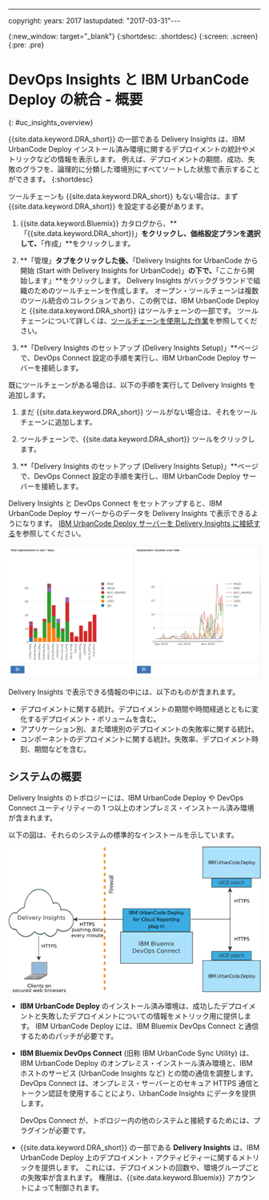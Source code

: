 ---

copyright:
  years: 2017
lastupdated: "2017-03-31"---

{:new_window: target="_blank"}
{:shortdesc: .shortdesc}
{:screen: .screen}
{:pre: .pre}

# DevOps Insights と IBM UrbanCode Deploy の統合 - 概要
{: #uc_insights_overview}

{{site.data.keyword.DRA_short}} の一部である Delivery Insights は、IBM UrbanCode Deploy インストール済み環境に関するデプロイメントの統計やメトリックなどの情報を表示します。
例えば、デプロイメントの期間、成功、失敗のグラフを、論理的に分類した環境別にすべてソートした状態で表示することができます。
{:shortdesc}

ツールチェーンも {{site.data.keyword.DRA_short}} もない場合は、まず {{site.data.keyword.DRA_short}} を設定する必要があります。

1. {{site.data.keyword.Bluemix}} カタログから、**「{{site.data.keyword.DRA_short}}」**をクリックし、価格設定プランを選択して、**「作成」**をクリックします。

1. **「管理」**タブをクリックした後、**「Delivery Insights for UrbanCode から開始 (Start with Delivery Insights for UrbanCode)」**の下で、**「ここから開始します」**をクリックします。
Delivery Insights がバックグラウンドで組織のためのツールチェーンを作成します。
オープン・ツールチェーンは複数のツール統合のコレクションであり、この例では、IBM UrbanCode Deploy と {{site.data.keyword.DRA_short}} はツールチェーンの一部です。
ツールチェーンについて詳しくは、[ツールチェーンを使用した作業](../ContinuousDelivery/toolchains_working.html)を参照してください。
1. **「Delivery Insights のセットアップ (Delivery Insights Setup)」**ページで、DevOps Connect 設定の手順を実行し、IBM UrbanCode Deploy サーバーを接続します。

<!--  1. Set up a system to run DevOps Connect. See [prerequisites](uc_insights_prereqs.html).
  1. Download DevOps Connect, which is provided in a runnable JAR file.
  1. Copy the script from the **Delivery Insights Setup** page and run it. This command starts DevOps Connect with a token that allows it to connect to your organization on {{site.data.keyword.Bluemix}}.
  1. Connect your IBM UrbanCode Deploy servers to DevOps connect. See [Connecting IBM UrbanCode Deploy servers to Delivery Insights](uc_insights_connect_ucd.html). -->


既にツールチェーンがある場合は、以下の手順を実行して Delivery Insights を追加します。

1. まだ {{site.data.keyword.DRA_short}} ツールがない場合は、それをツールチェーンに追加します。

1. ツールチェーンで、{{site.data.keyword.DRA_short}} ツールをクリックします。

1. **「Delivery Insights のセットアップ (Delivery Insights Setup)」**ページで、DevOps Connect 設定の手順を実行し、IBM UrbanCode Deploy サーバーを接続します。


Delivery Insights と DevOps Connect をセットアップすると、IBM UrbanCode Deploy サーバーからのデータを Delivery Insights で表示できるようになります。
[IBM UrbanCode Deploy サーバーを Delivery Insights に接続する](uc_insights_connect_ucd.html)を参照してください。


<!-- 
For questions or issues, see the [questions forum](https://developer.ibm.com/answers/?community=urbancode).
--> 

![UrbanCode Insights デモ・データに基づく 2 つのグラフ](images/uc_insights_demo_data.gif)

Delivery Insights で表示できる情報の中には、以下のものが含まれます。


- デプロイメントに関する統計。デプロイメントの期間や時間経過とともに変化するデプロイメント・ボリュームを含む。
- アプリケーション別、また環境別のデプロイメントの失敗率に関する統計。
- コンポーネントのデプロイメントに関する統計。失敗率、デプロイメント時刻、期間などを含む。

## システムの概要

Delivery Insights のトポロジーには、IBM UrbanCode Deploy や DevOps Connect ユーティリティーの 1 つ以上のオンプレミス・インストール済み環境が含まれます。<!-- (and optionally IBM UrbanCode Release) -->


以下の図は、それらのシステムの標準的なインストールを示しています。


![UrbanCode Insights のトポロジーの概要。これにはお客様のオンプレミス・システムと IBM クラウド・サービスが含まれます](images/uc_insights_overview_topology_multi_ucd.png)

- **IBM UrbanCode Deploy** のインストール済み環境は、成功したデプロイメントと失敗したデプロイメントについての情報をメトリック用に提供します。
IBM UrbanCode Deploy には、IBM Bluemix DevOps Connect と通信するためのパッチが必要です。


<!--
- **IBM UrbanCode Release** is an optional part of the topology. You can use the environment mappings in IBM UrbanCode Release to set logical environments for reports.

-->

- **IBM Bluemix DevOps Connect** (旧称 IBM UrbanCode Sync Utility) は、IBM UrbanCode Deploy のオンプレミス・インストール済み環境と、IBM ホストのサービス (UrbanCode Insights など) との間の通信を調整します。<!-- and IBM UrbanCode Release -->
DevOps Connect は、オンプレミス・サーバーとのセキュア HTTPS 通信とトークン認証を使用することにより、UrbanCode Insights にデータを提供します。


  DevOps Connect が、トポロジー内の他のシステムと接続するためには、プラグインが必要です。


- {{site.data.keyword.DRA_short}} の一部である **Delivery Insights** は、IBM UrbanCode Deploy 上のデプロイメント・アクティビティーに関するメトリックを提供します。
これには、デプロイメントの回数や、環境グループごとの失敗率が含まれます。
権限は、{{site.data.keyword.Bluemix}} アカウントによって制御されます。

